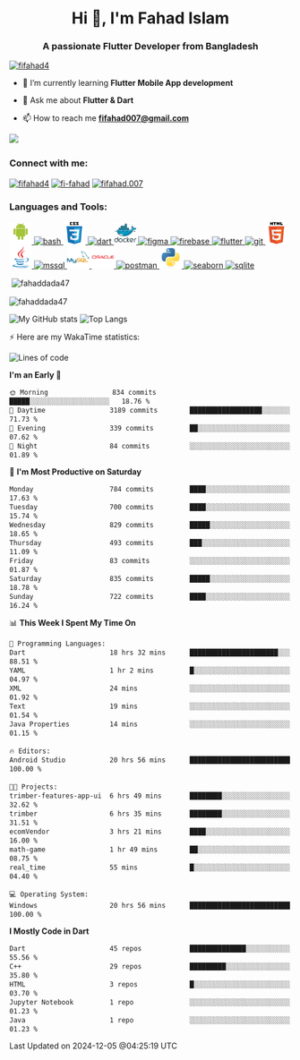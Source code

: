 <h1 align="center">Hi 👋, I'm Fahad Islam</h1>
<h3 align="center">A passionate Flutter Developer from Bangladesh</h3>

<p align="left"> <a href="https://twitter.com/fifahad4" target="blank"><img src="https://img.shields.io/twitter/follow/fifahad4?logo=twitter&style=for-the-badge" alt="fifahad4" /></a> </p>

- 🌱 I’m currently learning **Flutter Mobile App development**

- 💬 Ask me about **Flutter & Dart**

- 📫 How to reach me **fifahad007@gmail.com**

![](https://komarev.com/ghpvc/?username=Fahaddada47&color=blueviolet&style=for-the-badge)

<h3 align="left">Connect with me:</h3>
<p align="left">
<a href="https://twitter.com/fifahad4" target="blank"><img align="center" src="https://raw.githubusercontent.com/rahuldkjain/github-profile-readme-generator/master/src/images/icons/Social/twitter.svg" alt="fifahad4" height="30" width="40" /></a>
<a href="https://linkedin.com/in/fi-fahad" target="blank"><img align="center" src="https://raw.githubusercontent.com/rahuldkjain/github-profile-readme-generator/master/src/images/icons/Social/linked-in-alt.svg" alt="fi-fahad" height="30" width="40" /></a>
<a href="https://fb.com/fifahad.007" target="blank"><img align="center" src="https://raw.githubusercontent.com/rahuldkjain/github-profile-readme-generator/master/src/images/icons/Social/facebook.svg" alt="fifahad.007" height="30" width="40" /></a>
</p>

<h3 align="left">Languages and Tools:</h3>
<p align="left"> <a href="https://developer.android.com" target="_blank" rel="noreferrer"> <img src="https://raw.githubusercontent.com/devicons/devicon/master/icons/android/android-original-wordmark.svg" alt="android" width="40" height="40"/> </a> <a href="https://www.gnu.org/software/bash/" target="_blank" rel="noreferrer"> <img src="https://www.vectorlogo.zone/logos/gnu_bash/gnu_bash-icon.svg" alt="bash" width="40" height="40"/> </a> <a href="https://www.w3schools.com/css/" target="_blank" rel="noreferrer"> <img src="https://raw.githubusercontent.com/devicons/devicon/master/icons/css3/css3-original-wordmark.svg" alt="css3" width="40" height="40"/> </a> <a href="https://dart.dev" target="_blank" rel="noreferrer"> <img src="https://www.vectorlogo.zone/logos/dartlang/dartlang-icon.svg" alt="dart" width="40" height="40"/> </a> <a href="https://www.docker.com/" target="_blank" rel="noreferrer"> <img src="https://raw.githubusercontent.com/devicons/devicon/master/icons/docker/docker-original-wordmark.svg" alt="docker" width="40" height="40"/> </a> <a href="https://www.figma.com/" target="_blank" rel="noreferrer"> <img src="https://www.vectorlogo.zone/logos/figma/figma-icon.svg" alt="figma" width="40" height="40"/> </a> <a href="https://firebase.google.com/" target="_blank" rel="noreferrer"> <img src="https://www.vectorlogo.zone/logos/firebase/firebase-icon.svg" alt="firebase" width="40" height="40"/> </a> <a href="https://flutter.dev" target="_blank" rel="noreferrer"> <img src="https://www.vectorlogo.zone/logos/flutterio/flutterio-icon.svg" alt="flutter" width="40" height="40"/> </a> <a href="https://git-scm.com/" target="_blank" rel="noreferrer"> <img src="https://www.vectorlogo.zone/logos/git-scm/git-scm-icon.svg" alt="git" width="40" height="40"/> </a> <a href="https://www.w3.org/html/" target="_blank" rel="noreferrer"> <img src="https://raw.githubusercontent.com/devicons/devicon/master/icons/html5/html5-original-wordmark.svg" alt="html5" width="40" height="40"/> </a> <a href="https://www.java.com" target="_blank" rel="noreferrer"> <img src="https://raw.githubusercontent.com/devicons/devicon/master/icons/java/java-original.svg" alt="java" width="40" height="40"/> </a> <a href="https://www.microsoft.com/en-us/sql-server" target="_blank" rel="noreferrer"> <img src="https://www.svgrepo.com/show/303229/microsoft-sql-server-logo.svg" alt="mssql" width="40" height="40"/> </a> <a href="https://www.mysql.com/" target="_blank" rel="noreferrer"> <img src="https://raw.githubusercontent.com/devicons/devicon/master/icons/mysql/mysql-original-wordmark.svg" alt="mysql" width="40" height="40"/> </a> <a href="https://www.oracle.com/" target="_blank" rel="noreferrer"> <img src="https://raw.githubusercontent.com/devicons/devicon/master/icons/oracle/oracle-original.svg" alt="oracle" width="40" height="40"/> </a> <a href="https://postman.com" target="_blank" rel="noreferrer"> <img src="https://www.vectorlogo.zone/logos/getpostman/getpostman-icon.svg" alt="postman" width="40" height="40"/> </a> <a href="https://www.python.org" target="_blank" rel="noreferrer"> <img src="https://raw.githubusercontent.com/devicons/devicon/master/icons/python/python-original.svg" alt="python" width="40" height="40"/> </a> <a href="https://seaborn.pydata.org/" target="_blank" rel="noreferrer"> <img src="https://seaborn.pydata.org/_images/logo-mark-lightbg.svg" alt="seaborn" width="40" height="40"/> </a> <a href="https://www.sqlite.org/" target="_blank" rel="noreferrer"> <img src="https://www.vectorlogo.zone/logos/sqlite/sqlite-icon.svg" alt="sqlite" width="40" height="40"/> </a> </p>

<p>&nbsp;<img align="center" src="https://github-readme-stats.vercel.app/api?username=fahaddada47&show_icons=true&locale=en" alt="fahaddada47" /></p>

<p><img align="center" src="https://github-readme-streak-stats.herokuapp.com/?user=fahaddada47&theme=dark" alt="fahaddada47" /></p>


![My GitHub stats](https://github-readme-stats.vercel.app/api?username=Fahaddada47&show_icons=true&theme=radical)
![Top Langs](https://github-readme-stats.vercel.app/api/top-langs/?username=Fahaddada47&layout=donut)


⚡ Here are my WakaTime statistics:

<!--START_SECTION:waka-->
![Lines of code](https://img.shields.io/badge/From%20Hello%20World%20I%27ve%20Written-1.5%20million%20lines%20of%20code-blue)

**I'm an Early 🐤** 

```text
🌞 Morning                834 commits         █████░░░░░░░░░░░░░░░░░░░░   18.76 % 
🌆 Daytime                3189 commits        ██████████████████░░░░░░░   71.73 % 
🌃 Evening                339 commits         ██░░░░░░░░░░░░░░░░░░░░░░░   07.62 % 
🌙 Night                  84 commits          ░░░░░░░░░░░░░░░░░░░░░░░░░   01.89 % 
```
📅 **I'm Most Productive on Saturday** 

```text
Monday                   784 commits         ████░░░░░░░░░░░░░░░░░░░░░   17.63 % 
Tuesday                  700 commits         ████░░░░░░░░░░░░░░░░░░░░░   15.74 % 
Wednesday                829 commits         █████░░░░░░░░░░░░░░░░░░░░   18.65 % 
Thursday                 493 commits         ███░░░░░░░░░░░░░░░░░░░░░░   11.09 % 
Friday                   83 commits          ░░░░░░░░░░░░░░░░░░░░░░░░░   01.87 % 
Saturday                 835 commits         █████░░░░░░░░░░░░░░░░░░░░   18.78 % 
Sunday                   722 commits         ████░░░░░░░░░░░░░░░░░░░░░   16.24 % 
```


📊 **This Week I Spent My Time On** 

```text
💬 Programming Languages: 
Dart                     18 hrs 32 mins      ██████████████████████░░░   88.51 % 
YAML                     1 hr 2 mins         █░░░░░░░░░░░░░░░░░░░░░░░░   04.97 % 
XML                      24 mins             ░░░░░░░░░░░░░░░░░░░░░░░░░   01.92 % 
Text                     19 mins             ░░░░░░░░░░░░░░░░░░░░░░░░░   01.54 % 
Java Properties          14 mins             ░░░░░░░░░░░░░░░░░░░░░░░░░   01.15 % 

🔥 Editors: 
Android Studio           20 hrs 56 mins      █████████████████████████   100.00 % 

🐱‍💻 Projects: 
trimber-features-app-ui  6 hrs 49 mins       ████████░░░░░░░░░░░░░░░░░   32.62 % 
trimber                  6 hrs 35 mins       ████████░░░░░░░░░░░░░░░░░   31.51 % 
ecomVendor               3 hrs 21 mins       ████░░░░░░░░░░░░░░░░░░░░░   16.00 % 
math-game                1 hr 49 mins        ██░░░░░░░░░░░░░░░░░░░░░░░   08.75 % 
real_time                55 mins             █░░░░░░░░░░░░░░░░░░░░░░░░   04.40 % 

💻 Operating System: 
Windows                  20 hrs 56 mins      █████████████████████████   100.00 % 
```

**I Mostly Code in Dart** 

```text
Dart                     45 repos            ██████████████░░░░░░░░░░░   55.56 % 
C++                      29 repos            █████████░░░░░░░░░░░░░░░░   35.80 % 
HTML                     3 repos             █░░░░░░░░░░░░░░░░░░░░░░░░   03.70 % 
Jupyter Notebook         1 repo              ░░░░░░░░░░░░░░░░░░░░░░░░░   01.23 % 
Java                     1 repo              ░░░░░░░░░░░░░░░░░░░░░░░░░   01.23 % 
```




 Last Updated on 2024-12-05 @04:25:19 UTC
<!--END_SECTION:waka-->
